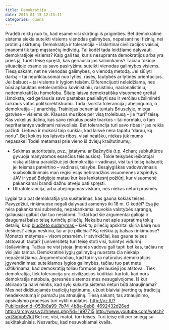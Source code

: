 ```yaml
---
title: Demokratija
date: 2013-01-15 12:13:11
categories: duona
---
```


Pradėti reiktų nuo to, kad esame visi skirtingi iš prigimties. Bet demokratinė sistema siekia suteikti visiems vienodas galimybes, nepaisant nei fizinių, nei protinių skirtumų. Demokratija ir tolerancija – išskirtinai civilizacijos vaisiai, įmanomi tik tarp mąstančių individų. Tai kodėl tada leidžiame dalyvauti demokratijoje visiems? Kaip gali tas, kuris nesupranta demokratijos arba yra prieš ją, turėti teisę spręsti, kas geriausia jos šalininkams? Tačiau tokioje situacijoje esame su savo pasiryžimu suteikti vienodas galimybes visiems. Tiesą sakant, net ne vienodas galimybes, o vienodą metodą. Jei siūlyti darbą – tai nepriklausomai nuo lyties, rasės, tautybės ar lytinės orientacijos. Jei balsuot – tai visiems ir lygiom teisėm. Diferencijuoti neleidžiama, nes būsi apšauktas netolerantišku šovinistiniu, rasistiniu, nacionalistiniu, nedemokratišku homofobu. Šitaip laisva demokratiška visuomenė greitai išmoksta, kad geriausia savo pastabas pasilaikyti sau ir verčiau užsiiminėti cukraus vatos politkorektiškumu. Tada išvirsta tolerancija į abejingumą, o demokratija – į anarchiją. Trainiojas benamiai tuntais Briuselyje, miega gatvėse – visiems ok. Klausos muzikos per visą troleibusą – jie “turi” teisę. Kas vokelius dalina, kas savo reikalus poste tvarkos – tai normalu, o tam nepritariantys vadinami naivuoliais. Bet tolerancija turi savo ribas ir jas reikia pažinti. Lietuva ir mokosi taip sunkiai, kad laisvė nėra tapatu “darau, ką noriu”. Bet kokios tos laisvės ribos, visai neaišku, niekas juk mums nepasakė! Todėl metamasi prie vieno iš dviejų kraštutinumų:

-   Sekimas autoritetais, pvz., įstatymu ar Bažnyčia (t.p. 4chan; subkultūros gyvuoja manydomos esančios teisiausios). Tokie teisybės ieškotojai viską aiškina paraidžiui: jei demokratija – vadinasi, visi turi teisę balsuoti; jei teismas patvirtino – vadinasi, teisybė. Besąlygiškas vadovavimasis suabsoliutinimais man regisi esąs nebrandžios visuomenės atspindys. JAV ir ypač Belgijoje matau kur kas lankstesnį požiūrį, kur visuomenė pakankamai brandi dažnu atveju pati spręsti.
-   Ultratolerancija, arba abejingumas viskam, nes niekas neturi prasmės.

Lygiai taip pat demokratija yra susitarimas, kas gauna kokias teises. Pavyzdžiui, rinkimuose negali dalyvauti asmenys iki 18 m. O kodėl? Esą jie nėra pakankamai subrendę, nepakankamai suvokia valstybės sąrangą, galiausiai galbūt dar tuo nesidomi. Tiktai kad šie argumentai galioja ir daugumai balso teisę turinčių piliečių. Nekalbu net apie supratimą tokių detalių, kaip [biudžeto sudarymas](http://www.delfi.lt/news/balsuok2012/politikoakimis/isimonyte-apie-mastyma-skaiciais-kaip-nemastymo-alternatyva.d?id=59318477),– kiek tų piliečių apskritai skiria kairę nuo dešinės? Jeigu neskiria, tai ar jie piliečiai? Ką reiškia jų balsas rinkimuose? Monetos mėtymas – visom prasmėm. Ir atvirkščiai, kas gauna teises atstovauti tautai? Į universitetą turi teisę stoti visi, turintys vidurinį išsilavinimą. Tačiau ne visi įstoja. Įmonės vadovu gali tapti bet kas, tačiau ne visi jais tampa. Demokratinė lygių galimybių nuostata čia niekaip nepažeidžiama. Argumentuočiau, kad tai ir yra natūralus demokratijos įgyvendinimas: suteikiamos lygios galimybės, tačiau tuo pat metu užtikrinama, kad demokratiją toliau formuos geriausieji jos atstovai. Tiek demokratija, tiek tolerancija yra civilizacijos kūdikiai. kartoti, kad nors demokratija netobula, geresnės sistemos mes nesugalvojome. Iš kur atsirado ta naivi mintis, kad sykį sukurta sistema neturi būti atnaujinama? Mes net didžiuojamės tradicijų tęstinumu, užuot blaiviai įvertinę tų tradicijų neadekvatumą ir pamažu jas atnaujinę. Tiesą sakant, tas atnaujinimo, apsivalymo procesas turi vykti nuolatos. <http://vz.lt/?PublicationId=053b8a99-7b74-4b8e-8eb8-4692432d26ed> <http://archyvas.vz.lt/news.php?id=1997715> <http://www.youtube.com/watch?v=t3idVo97kII> Bet ne, visi, matot, turi teises. Turi teisę eiti per sniegą su aukštakulniais. Nesvarbu, kad nesuvokiamai kvaila.
